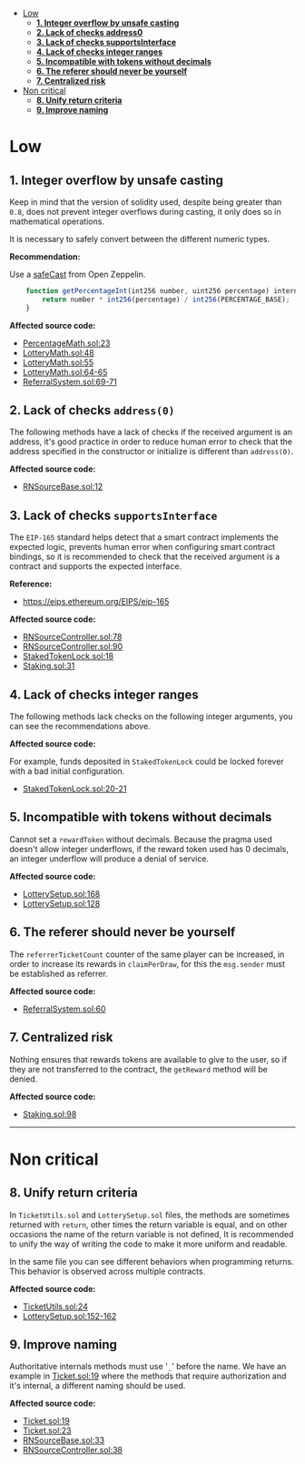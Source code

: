 - [Low](#low)
    - [**1. Integer overflow by unsafe casting**](#1-integer-overflow-by-unsafe-casting)
    - [**2. Lack of checks address0**](#2-lack-of-checks-address0)
    - [**3. Lack of checks supportsInterface**](#3-lack-of-checks-supportsinterface)
    - [**4. Lack of checks integer ranges**](#4-lack-of-checks-integer-ranges)
    - [**5. Incompatible with tokens without decimals**](#5-incompatible-with-tokens-without-decimals)
    - [**6. The referer should never be yourself**](#6-the-referer-should-never-be-yourself)
    - [**7. Centralized risk**](#7-centralized-risk)
- [Non critical](#non-critical)
    - [**8. Unify return criteria**](#8-unify-return-criteria)
    - [**9. Improve naming**](#9-improve-naming)

# Low

## **1. Integer overflow by unsafe casting**

Keep in mind that the version of solidity used, despite being greater than `0.8`, does not prevent integer overflows during casting, it only does so in mathematical operations.

It is necessary to safely convert between the different numeric types.

**Recommendation:**

Use a [safeCast](https://docs.openzeppelin.com/contracts/3.x/api/utils#SafeCast) from Open Zeppelin.

```javascript
    function getPercentageInt(int256 number, uint256 percentage) internal pure returns (int256 result) {
        return number * int256(percentage) / int256(PERCENTAGE_BASE);
    }
```

**Affected source code:**

- [PercentageMath.sol:23](https://github.com/code-423n4/2023-03-wenwin/blob/91b89482aaedf8b8feb73c771d11c257eed997e8/src/PercentageMath.sol#L23)
- [LotteryMath.sol:48](https://github.com/code-423n4/2023-03-wenwin/blob/91b89482aaedf8b8feb73c771d11c257eed997e8/src/LotteryMath.sol#L48)
- [LotteryMath.sol:55](https://github.com/code-423n4/2023-03-wenwin/blob/91b89482aaedf8b8feb73c771d11c257eed997e8/src/LotteryMath.sol#L55)
- [LotteryMath.sol:64-65](https://github.com/code-423n4/2023-03-wenwin/blob/91b89482aaedf8b8feb73c771d11c257eed997e8/src/LotteryMath.sol#L64-L65)
- [ReferralSystem.sol:69-71](https://github.com/code-423n4/2023-03-wenwin/blob/91b89482aaedf8b8feb73c771d11c257eed997e8/src/ReferralSystem.sol#L69-L71)

## **2. Lack of checks `address(0)`**

The following methods have a lack of checks if the received argument is an address, it's good practice in order to reduce human error to check that the address specified in the constructor or initialize is different than `address(0)`.

**Affected source code:**

- [RNSourceBase.sol:12](https://github.com/code-423n4/2023-03-wenwin/blob/91b89482aaedf8b8feb73c771d11c257eed997e8/src/RNSourceBase.sol#L12)

## **3. Lack of checks `supportsInterface`**

The `EIP-165` standard helps detect that a smart contract implements the expected logic, prevents human error when configuring smart contract bindings, so it is recommended to check that the received argument is a contract and supports the expected interface.

**Reference:**

- https://eips.ethereum.org/EIPS/eip-165

**Affected source code:**

- [RNSourceController.sol:78](https://github.com/code-423n4/2023-03-wenwin/blob/91b89482aaedf8b8feb73c771d11c257eed997e8/src/RNSourceController.sol#L78)
- [RNSourceController.sol:90](https://github.com/code-423n4/2023-03-wenwin/blob/91b89482aaedf8b8feb73c771d11c257eed997e8/src/RNSourceController.sol#L90)
- [StakedTokenLock.sol:18](https://github.com/code-423n4/2023-03-wenwin/blob/91b89482aaedf8b8feb73c771d11c257eed997e8/src/staking/StakedTokenLock.sol#L18)
- [Staking.sol:31](https://github.com/code-423n4/2023-03-wenwin/blob/91b89482aaedf8b8feb73c771d11c257eed997e8/src/staking/Staking.sol#L31)

## **4. Lack of checks integer ranges**

The following methods lack checks on the following integer arguments, you can see the recommendations above.

**Affected source code:**

For example, funds deposited in `StakedTokenLock` could be locked forever with a bad initial configuration.

- [StakedTokenLock.sol:20-21](https://github.com/code-423n4/2023-03-wenwin/blob/91b89482aaedf8b8feb73c771d11c257eed997e8/src/staking/StakedTokenLock.sol#L20-L21)

## **5. Incompatible with tokens without decimals**

Cannot set a `rewardToken` without decimals. Because the pragma used doesn't allow integer underflows, if the reward token used has 0 decimals, an integer underflow will produce a denial of service.

**Affected source code:**

- [LotterySetup.sol:168](https://github.com/code-423n4/2023-03-wenwin/blob/91b89482aaedf8b8feb73c771d11c257eed997e8/src/LotterySetup.sol#L168)
- [LotterySetup.sol:128](https://github.com/code-423n4/2023-03-wenwin/blob/91b89482aaedf8b8feb73c771d11c257eed997e8/src/LotterySetup.sol#L128)

## **6. The referer should never be yourself**

The `referrerTicketCount` counter of the same player can be increased, in order to increase its rewards in `claimPerDraw`, for this the `msg.sender` must be established as referrer.

**Affected source code:**

- [ReferralSystem.sol:60](https://github.com/code-423n4/2023-03-wenwin/blob/91b89482aaedf8b8feb73c771d11c257eed997e8/src/ReferralSystem.sol#L60)

## **7. Centralized risk**

Nothing ensures that rewards tokens are available to give to the user, so if they are not transferred to the contract, the `getReward` method will be denied.

**Affected source code:**

- [Staking.sol:98](https://github.com/code-423n4/2023-03-wenwin/blob/91b89482aaedf8b8feb73c771d11c257eed997e8/src/staking/Staking.sol#L98)

---

# Non critical

## **8. Unify return criteria**

In `TicketUtils.sol` and `LotterySetup.sol` files, the methods are sometimes returned with `return`, other times the return variable is equal, and on other occasions the name of the return variable is not defined, It is recommended to unify the way of writing the code to make it more uniform and readable.

In the same file you can see different behaviors when programming returns. This behavior is observed across multiple contracts.

**Affected source code:**

- [TicketUtils.sol:24](https://github.com/code-423n4/2023-03-wenwin/blob/91b89482aaedf8b8feb73c771d11c257eed997e8/src/TicketUtils.sol#L24)
- [LotterySetup.sol:152-162](https://github.com/code-423n4/2023-03-wenwin/blob/91b89482aaedf8b8feb73c771d11c257eed997e8/src/LotterySetup.sol#L152-L162)

## **9. Improve naming**

Authoritative internals methods must use '`_`' before the name. We have an example in [Ticket.sol:19](https://github.com/code-423n4/2023-03-wenwin/blob/91b89482aaedf8b8feb73c771d11c257eed997e8/src/Ticket.sol#L19) where the methods that require authorization and it's internal, a different naming should be used.

**Affected source code:**

- [Ticket.sol:19](https://github.com/code-423n4/2023-03-wenwin/blob/91b89482aaedf8b8feb73c771d11c257eed997e8/src/Ticket.sol#L19)
- [Ticket.sol:23](https://github.com/code-423n4/2023-03-wenwin/blob/91b89482aaedf8b8feb73c771d11c257eed997e8/src/Ticket.sol#L23)
- [RNSourceBase.sol:33](https://github.com/code-423n4/2023-03-wenwin/blob/91b89482aaedf8b8feb73c771d11c257eed997e8/src/RNSourceBase.sol#L33)
- [RNSourceController.sol:38](https://github.com/code-423n4/2023-03-wenwin/blob/91b89482aaedf8b8feb73c771d11c257eed997e8/src/RNSourceController.sol#L38)

